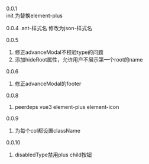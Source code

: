 0.0.1  
init 为替换element-plus

0.0.4
.ant-样式名 修改为json-样式名

0.0.5
1. 修正advanceModal不校验type的问题
2. 添加hideRoot属性，允许用户不展示第一个root的name

0.0.6
1. 修正advanceModal的footer

0.0.8
1. peerdeps vue3 element-plus element-icon

0.0.9
1. 为每个col都设置className

0.0.10
1. disabledType禁用plus child按钮 
